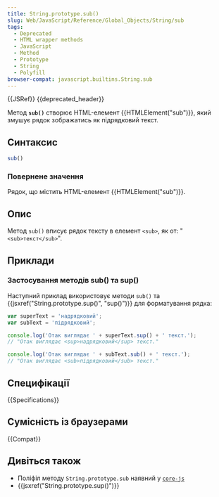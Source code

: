 ```yaml
---
title: String.prototype.sub()
slug: Web/JavaScript/Reference/Global_Objects/String/sub
tags:
  - Deprecated
  - HTML wrapper methods
  - JavaScript
  - Method
  - Prototype
  - String
  - Polyfill
browser-compat: javascript.builtins.String.sub
---
```

{{JSRef}} {{deprecated_header}}

Метод **`sub()`** створює HTML-елемент {{HTMLElement("sub")}}, який змушує рядок зображатись як підрядковий текст.

## Синтаксис

```js
sub()
```

### Повернене значення

Рядок, що містить HTML-елемент {{HTMLElement("sub")}}.

## Опис

Метод `sub()` вписує рядок тексту в елемент `<sub>`, як от: "`<sub>текст</sub>`".

## Приклади

### Застосування методів sub() та sup()

Наступний приклад використовує методи `sub()` та {{jsxref("String.prototype.sup()", "sup()")}} для форматування рядка:

```js
var superText = 'надрядковий';
var subText = 'підрядковий';

console.log('Отак виглядає ' + superText.sup() + ' текст.');
// "Отак виглядає <sup>надрядковий</sup> текст."

console.log('Отак виглядає ' + subText.sub() + ' текст.');
// "Отак виглядає <sub>підрядковий</sub> текст."
```

## Специфікації

{{Specifications}}

## Сумісність із браузерами

{{Compat}}

## Дивіться також

- Поліфіл методу `String.prototype.sub` наявний у [`core-js`](https://github.com/zloirock/core-js#ecmascript-string-and-regexp)
- {{jsxref("String.prototype.sup()")}}
